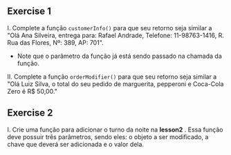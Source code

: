 ## Exercise 1

I. Complete a função `customerInfo()` para que seu retorno seja similar a "Olá Ana Silveira, entrega para: Rafael Andrade, Telefone: 11-98763-1416, R. Rua das Flores, Nº: 389, AP: 701".

* Note que o parâmetro da função já está sendo passado na chamada da função.

II. Complete a função `orderModifier()` para que seu retorno seja similar a "Olá Luiz Silva, o total do seu pedido de marguerita, pepperoni e Coca-Cola Zero é R$ 50,00."

## Exercise 2

I. Crie uma função para adicionar o turno da noite na **lesson2** . Essa função deve possuir três parâmetros, sendo eles: o objeto a ser modificado, a chave que deverá ser adicionada e o valor dela.